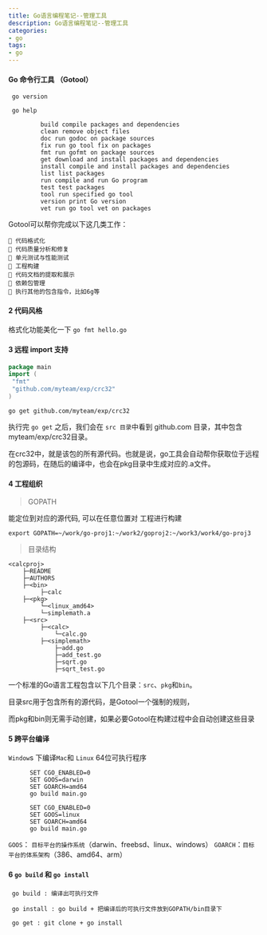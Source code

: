 ```yaml
---
title: Go语言编程笔记--管理工具
description: Go语言编程笔记--管理工具
categories:
- go
tags:
- go
---
```




#### Go 命令行工具 （Gotool）


     go version
    
     go help
     
             build compile packages and dependencies
             clean remove object files
             doc run godoc on package sources
             fix run go tool fix on packages
             fmt run gofmt on package sources
             get download and install packages and dependencies
             install compile and install packages and dependencies
             list list packages
             run compile and run Go program
             test test packages
             tool run specified go tool
             version print Go version
             vet run go tool vet on packages 


Gotool可以帮你完成以下这几类工作：

     代码格式化
     代码质量分析和修复
     单元测试与性能测试
     工程构建
     代码文档的提取和展示
     依赖包管理
     执行其他的包含指令，比如6g等
    


#### 2 代码风格 


格式化功能美化一下 `go fmt hello.go `


#### 3  远程 import 支持

 
```go  
package main
import (
 "fmt"
 "github.com/myteam/exp/crc32"
) 

```


    go get github.com/myteam/exp/crc32 
    
    
执行完 `go get` 之后，我们会在 `src 目录`中看到 github.com 目录，其中包含
myteam/exp/crc32目录。

在crc32中，就是该包的所有源代码。也就是说，go工具会自动帮你获取位于远程的包源码，在随后的编译中，也会在pkg目录中生成对应的.a文件。


#### 4 工程组织


> GOPATH

能定位到对应的源代码, 可以在任意位置对 工程进行构建

    export GOPATH=~/work/go-proj1:~/work2/goproj2:~/work3/work4/go-proj3 


> 目录结构

    
    <calcproj>
        ├─README
        ├─AUTHORS
        ├─<bin>
             ├─calc
        ├─<pkg>
             └─<linux_amd64>
             └─simplemath.a
        ├─<src>
             ├─<calc>
                 └─calc.go
             ├─<simplemath>
                 ├─add.go
                 ├─add_test.go
                 ├─sqrt.go
                 ├─sqrt_test.go 
                 
 一个标准的Go语言工程包含以下几个目录：`src`、`pkg`和`bin`。
 
 
 目录src用于包含所有的源代码，是Gotool一个强制的规则，
 
 而pkg和bin则无需手动创建，如果必要Gotool在构建过程中会自动创建这些目录
 
 
 
 #### 5 跨平台编译
 
 `Window`s 下编译` Mac `和 `Linux` 64位可执行程序
 

          SET CGO_ENABLED=0
          SET GOOS=darwin
          SET GOARCH=amd64
          go build main.go

          SET CGO_ENABLED=0
          SET GOOS=linux
          SET GOARCH=amd64
          go build main.go


`GOOS`：  `目标平台的操作系统`（darwin、freebsd、linux、windows）
`GOARCH`：`目标平台的体系架构`（386、amd64、arm）


#### 6 `go build` 和 `go install`

     go build : 编译出可执行文件
     
     go install : go build + 把编译后的可执行文件放到GOPATH/bin目录下
     
     go get : git clone + go install

